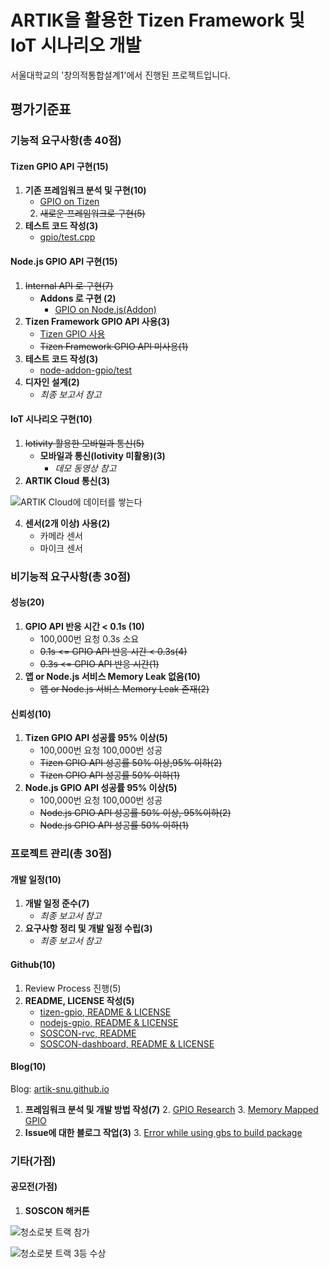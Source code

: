 # ARTIK을 활용한 Tizen Framework 및 IoT 시나리오 개발

서울대학교의 '창의적통합설계1'에서 진행된 프로젝트입니다.

## 평가기준표

### 기능적 요구사항(총 40점)

#### Tizen GPIO API 구현(15)

1. **기존 프레임워크 분석 및 구현(10)**
	- [GPIO on Tizen](https://github.com/artik-snu/gpio)
	2. ~~새로운 프레임워크로 구현(5)~~
3. **테스트 코드 작성(3)**
	- [gpio/test.cpp](https://github.com/artik-snu/gpio/blob/master/test.cpp)

#### Node.js GPIO API 구현(15)

1. ~~Internal API 로 구현(7)~~
	- **Addons 로 구현 (2)**
		 - [GPIO on Node.js(Addon)](https://github.com/artik-snu/node-addon-gpio)
3. **Tizen Framework GPIO API 사용(3)**
	- [Tizen GPIO 사용](https://github.com/artik-snu/node-addon-gpio/blob/master/tizen-gpio.cc)
	- ~~Tizen Framework GPIO API 미사용(1)~~
5. **테스트 코드 작성(3)**
	- [node-addon-gpio/test](https://github.com/artik-snu/node-addon-gpio/tree/master/test)
6. **디자인 설계(2)**
	- *최종 보고서 참고*

#### IoT 시나리오 구현(10)

1. ~~Iotivity 활용한 모바일과 통신(5)~~
	- **모바일과 통신(Iotivity 미활용)(3)**
		- *데모 동영상 참고*
3. **ARTIK Cloud 통신(3)**

![ARTIK Cloud에 데이터를 쌓는다](https://dl.dropbox.com/s/3opqmnhbizeral6/photo_2016-12-08_16-34-58.jpg) 

4. **센서(2개 이상) 사용(2)**
	- 카메라 센서
	- 마이크 센서

### 비기능적 요구사항(총 30점)

#### 성능(20)

1. **GPIO API 반응 시간 < 0.1s (10)**
	- 100,000번 요청 0.3s 소요
	- ~~0.1s <= GPIO API 반응 시간 < 0.3s(4)~~
	- ~~0.3s <= GPIO API 반응 시간(1)~~
4. **앱 or Node.js 서비스 Memory Leak 없음(10)**
	- ~~앱 or Node.js 서비스 Memory Leak 존재(2)~~

#### 신뢰성(10)

1. **Tizen GPIO API 성공률 95% 이상(5)**
	- 100,000번 요청 100,000번 성공
	- ~~Tizen GPIO API 성공률 50% 이상,95% 이하(2)~~
	- ~~Tizen GPIO API 성공률 50% 이하(1)~~
4. **Node.js GPIO API 성공률 95% 이상(5)**
	- 100,000번 요청 100,000번 성공
	- ~~Node.js GPIO API 성공률 50% 이상, 95%이하(2)~~
	- ~~Node.js GPIO API 성공률 50% 이하(1)~~

### 프로젝트 관리(총 30점)

#### 개발 일정(10)

1. **개발 일정 준수(7)**
	- *최종 보고서 참고*
2. **요구사항 정리 및 개발 일정 수립(3)**
	- *최종 보고서 참고*

#### Github(10)

1. Review Process 진행(5)
2. **README, LICENSE 작성(5)**
	- [tizen-gpio, README & LICENSE](https://github.com/artik-snu/gpio/blob/master/README.md)
	- [nodejs-gpio, README & LICENSE](https://github.com/artik-snu/node-addon-gpio/blob/master/README.md)
	- [SOSCON-rvc, README](https://github.com/artik-snu/SOSCON-RVC/blob/master/README.md)
	- [SOSCON-dashboard, README & LICENSE](https://github.com/artik-snu/soscon-dashboard/blob/master/README.md)

#### Blog(10)

Blog: [artik-snu.github.io](https://artik-snu.github.io/)

1. **프레임워크 분석 및 개발 방법 작성(7)**
	2. [GPIO Research](https://artik-snu.github.io/artik/tizen/gpio/2016/09/29/gpio-research.html)
	3. [Memory Mapped GPIO](https://artik-snu.github.io/artik/tizen/gpio/2016/10/12/memory-mapped-gpio.html)
2. **Issue에 대한 블로그 작업(3)**
	3. [Error while using gbs to build package](https://lists.tizen.org/pipermail/application-dev/2016-October/000791.html)

### 기타(가점)

#### 공모전(가점)

1. **SOSCON 해커톤**

![청소로봇 트랙 참가](https://dl.dropbox.com/s/1g19ehmjgiy64co/%EC%8A%A4%ED%81%AC%EB%A6%B0%EC%83%B7%202016-12-08%2016.48.02.png)

![청소로봇 트랙 3등 수상](https://dl.dropbox.com/s/bkx9hc9l9gukvbz/2016-11-18%2017.39.10.jpg)

